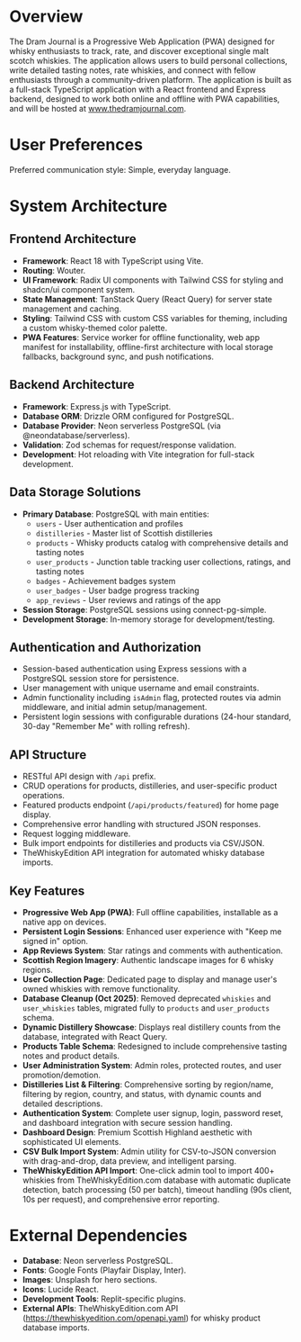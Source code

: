 # Overview

The Dram Journal is a Progressive Web Application (PWA) designed for whisky enthusiasts to track, rate, and discover exceptional single malt scotch whiskies. The application allows users to build personal collections, write detailed tasting notes, rate whiskies, and connect with fellow enthusiasts through a community-driven platform. The application is built as a full-stack TypeScript application with a React frontend and Express backend, designed to work both online and offline with PWA capabilities, and will be hosted at www.thedramjournal.com.

# User Preferences

Preferred communication style: Simple, everyday language.

# System Architecture

## Frontend Architecture
- **Framework**: React 18 with TypeScript using Vite.
- **Routing**: Wouter.
- **UI Framework**: Radix UI components with Tailwind CSS for styling and shadcn/ui component system.
- **State Management**: TanStack Query (React Query) for server state management and caching.
- **Styling**: Tailwind CSS with custom CSS variables for theming, including a custom whisky-themed color palette.
- **PWA Features**: Service worker for offline functionality, web app manifest for installability, offline-first architecture with local storage fallbacks, background sync, and push notifications.

## Backend Architecture
- **Framework**: Express.js with TypeScript.
- **Database ORM**: Drizzle ORM configured for PostgreSQL.
- **Database Provider**: Neon serverless PostgreSQL (via @neondatabase/serverless).
- **Validation**: Zod schemas for request/response validation.
- **Development**: Hot reloading with Vite integration for full-stack development.

## Data Storage Solutions
- **Primary Database**: PostgreSQL with main entities:
  - `users` - User authentication and profiles
  - `distilleries` - Master list of Scottish distilleries
  - `products` - Whisky products catalog with comprehensive details and tasting notes
  - `user_products` - Junction table tracking user collections, ratings, and tasting notes
  - `badges` - Achievement badges system
  - `user_badges` - User badge progress tracking
  - `app_reviews` - User reviews and ratings of the app
- **Session Storage**: PostgreSQL sessions using connect-pg-simple.
- **Development Storage**: In-memory storage for development/testing.

## Authentication and Authorization
- Session-based authentication using Express sessions with a PostgreSQL session store for persistence.
- User management with unique username and email constraints.
- Admin functionality including `isAdmin` flag, protected routes via admin middleware, and initial admin setup/management.
- Persistent login sessions with configurable durations (24-hour standard, 30-day "Remember Me" with rolling refresh).

## API Structure
- RESTful API design with `/api` prefix.
- CRUD operations for products, distilleries, and user-specific product operations.
- Featured products endpoint (`/api/products/featured`) for home page display.
- Comprehensive error handling with structured JSON responses.
- Request logging middleware.
- Bulk import endpoints for distilleries and products via CSV/JSON.
- TheWhiskyEdition API integration for automated whisky database imports.

## Key Features
- **Progressive Web App (PWA)**: Full offline capabilities, installable as a native app on devices.
- **Persistent Login Sessions**: Enhanced user experience with "Keep me signed in" option.
- **App Reviews System**: Star ratings and comments with authentication.
- **Scottish Region Imagery**: Authentic landscape images for 6 whisky regions.
- **User Collection Page**: Dedicated page to display and manage user's owned whiskies with remove functionality.
- **Database Cleanup (Oct 2025)**: Removed deprecated `whiskies` and `user_whiskies` tables, migrated fully to `products` and `user_products` schema.
- **Dynamic Distillery Showcase**: Displays real distillery counts from the database, integrated with React Query.
- **Products Table Schema**: Redesigned to include comprehensive tasting notes and product details.
- **User Administration System**: Admin roles, protected routes, and user promotion/demotion.
- **Distilleries List & Filtering**: Comprehensive sorting by region/name, filtering by region, country, and status, with dynamic counts and detailed descriptions.
- **Authentication System**: Complete user signup, login, password reset, and dashboard integration with secure session handling.
- **Dashboard Design**: Premium Scottish Highland aesthetic with sophisticated UI elements.
- **CSV Bulk Import System**: Admin utility for CSV-to-JSON conversion with drag-and-drop, data preview, and intelligent parsing.
- **TheWhiskyEdition API Import**: One-click admin tool to import 400+ whiskies from TheWhiskyEdition.com database with automatic duplicate detection, batch processing (50 per batch), timeout handling (90s client, 10s per request), and comprehensive error reporting.

# External Dependencies

- **Database**: Neon serverless PostgreSQL.
- **Fonts**: Google Fonts (Playfair Display, Inter).
- **Images**: Unsplash for hero sections.
- **Icons**: Lucide React.
- **Development Tools**: Replit-specific plugins.
- **External APIs**: TheWhiskyEdition.com API (https://thewhiskyedition.com/openapi.yaml) for whisky product database imports.